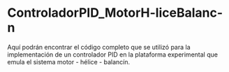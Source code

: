 # ControladorPID_MotorH-liceBalanc-n
Aquí podrán encontrar el código completo que se utilizó para la implementación de un controlador PID en la plataforma experimental que emula el sistema motor - hélice - balancín.
